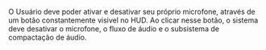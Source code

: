O Usuário deve poder ativar e desativar seu próprio microfone, através de um botão constantemente visivel no HUD. Ao clicar nesse botão, o sistema deve desativar o microfone, o fluxo de áudio e o subsistema de compactação de áudio.
